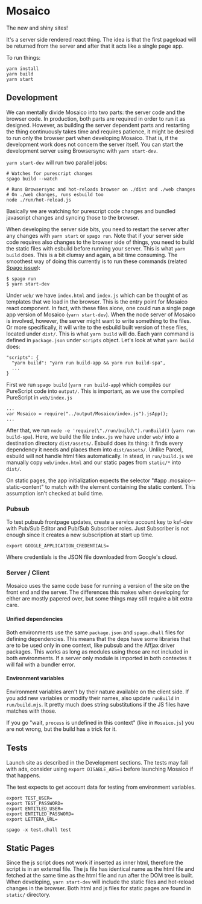 # Mosaico

The new and shiny sites!

It's a server side rendered react thing. The idea is that the first pageload will be returned from the server and after that it acts like a single page app.

To run things:
```
yarn install
yarn build
yarn start
```

## Development

We can mentally divide Mosaico into two parts: the server code and the browser code. In production, both parts are required in order to run it as designed. However, as building the server dependent parts and restarting the thing continuously takes time and requires patience, it might be desired to run only the browser part when developing Mosaico. That is, if the development work does not concern the server itself. You can start the development server using Browsersync with `yarn start-dev`.

`yarn start-dev` will run two parallel jobs:
```
# Watches for purescript changes
spago build --watch

# Runs Browsersync and hot-reloads browser on ./dist and ./web changes
# On ./web changes, runs esbuild too
node ./run/hot-reload.js
```
Basically we are watching for purescript code changes and bundled javascript changes and syncing those to the browser.

When developing the server side bits, you need to restart the server after any changes with `yarn start` or `spago run`. Note that if your server side code requires also changes to the browser side of things, you need to build the static files with esbuild before running your server. This is what `yarn build` does. This is a bit clumsy and again, a bit time consuming. The smoothest way of doing this currently is to run these commands (related [Spago issue](https://github.com/purescript/spago/issues/506)):
```
$ spago run
$ yarn start-dev
```


Under `web/` we have `index.html` and `index.js` which can be thought of as templates that we load in the browser. This is the entry point for Mosaico react component. In fact, with these files alone, one could run a single page app version of Mosaico (`yarn start-dev`). When the node server of Mosaico is involved, however, the server might want to write something to the files. Or more specifically, it will write to the esbuild built version of these files, located under `dist/`. This is what `yarn build` will do. Each yarn command is defined in `package.json` under `scripts` object. Let's look at what `yarn build` does:

```
"scripts": {
  "yarn build": "yarn run build-app && yarn run build-spa",
  ...
}
```

First we run `spago build` (`yarn run build-app`) which compiles our PureScript code into `output/`. This is important, as we use the compiled PureScript in `web/index.js`

```
...
var Mosaico = require("../output/Mosaico/index.js").jsApp();
...

```

After that, we run `node -e 'require(\"./run/build\").runBuild()` (`yarn run build-spa`). Here, we build the file `index.js` we have under `web/` into a destination directory `dist/assets/`. Esbuild does its thing: it finds every dependency it needs and places them into `dist/assets/`. Unlike Parcel, esbuild will not handle html files automatically. In stead, in `run/build.js` we manually copy `web/index.html` and our static pages from `static/*` into `dist/`.

On static pages, the app initialization expects the selector "#app .mosaico--static-content" to match with the element containing the static content.  This assumption isn't checked at build time.

### Pubsub

To test pubsub frontpage updates, create a service account key to
ksf-dev with Pub/Sub Editor and Pub/Sub Subscriber roles.  Just
Subscriber is not enough since it creates a new subscription at start
up time.

```
export GOOGLE_APPLICATION_CREDENTIALS=
```

Where credentials is the JSON file downloaded from Google's cloud.

### Server / Client

Mosaico uses the same code base for running a version of the site on
the front end and the server.  The differences this makes when
developing for either are mostly papered over, but some things may
still require a bit extra care.

#### Unified dependencies

Both environments use the same `package.json` and `spago.dhall` files
for defining dependencies.  This means that the deps have some
libraries that are to be used only in one context, like pubsub and the
Affjax driver packages.  This works as long as modules using those are
not included in both environments.  If a server only module is
imported in both contextes it will fail with a bundler error.

#### Environment variables

Environment variables aren't by their nature available on the client
side.  If you add new variables or modify their names, also update
`runBuild` in `run/build.mjs`.  It pretty much does string
substitutions if the JS files have matches with those.

If you go "wait, `process` is undefined in this context" (like in
`Mosaico.js`) you are not wrong, but the build has a trick for it.

## Tests

Launch site as described in the Development sections.  The tests may
fail with ads, consider using `export DISABLE_ADS=1` before launching
Mosaico if that happens.

The test expects to get account data for testing from environment
variables.

```
export TEST_USER=
export TEST_PASSWORD=
export ENTITLED_USER=
export ENTITLED_PASSWORD=
export LETTERA_URL=
```

```
spago -x test.dhall test
```

## Static Pages
Since the js script does not work if inserted as inner html, therefore the script is in an external file. The js file has identical name as the html file and fetched at the same time as the html file and run after the DOM tree is built. When developing, `yarn start-dev` will include the static files and hot-reload changes in the browser. Both html and js files for static pages are found in `static/` directory.
